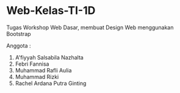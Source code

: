 # Web-Kelas-TI-1D
Tugas Workshop Web Dasar, membuat Design Web menggunakan Bootstrap


Anggota :
1. A'fiyyah Salsabila Nazhalta
2. Febri Fannisa
3. Muhammad Rafli Aulia
4. Muhammad Rizki
5. Rachel Ardana Putra Ginting
